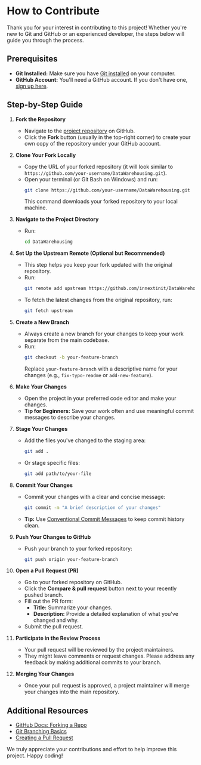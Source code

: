 # How to Contribute

Thank you for your interest in contributing to this project! Whether you're new to Git and GitHub or an experienced developer, the steps below will guide you through the process.

## Prerequisites

- **Git Installed:** Make sure you have [Git installed](https://git-scm.com/book/en/v2/Getting-Started-Installing-Git) on your computer.
- **GitHub Account:** You'll need a GitHub account. If you don't have one, [sign up here](https://github.com/join).

## Step-by-Step Guide

1. **Fork the Repository**

   - Navigate to the [project repository](https://github.com/innextinit/DataWarehousing) on GitHub.
   - Click the **Fork** button (usually in the top-right corner) to create your own copy of the repository under your GitHub account.

2. **Clone Your Fork Locally**

   - Copy the URL of your forked repository (it will look similar to `https://github.com/your-username/DataWarehousing.git`).
   - Open your terminal (or Git Bash on Windows) and run:
     ```bash
     git clone https://github.com/your-username/DataWarehousing.git
     ```
     This command downloads your forked repository to your local machine.

3. **Navigate to the Project Directory**

   - Run:
     ```bash
     cd DataWarehousing
     ```

4. **Set Up the Upstream Remote (Optional but Recommended)**

   - This step helps you keep your fork updated with the original repository.
   - Run:
     ```bash
     git remote add upstream https://github.com/innextinit/DataWarehousing.git
     ```
   - To fetch the latest changes from the original repository, run:
     ```bash
     git fetch upstream
     ```

5. **Create a New Branch**

   - Always create a new branch for your changes to keep your work separate from the main codebase.
   - Run:
     ```bash
     git checkout -b your-feature-branch
     ```
     Replace `your-feature-branch` with a descriptive name for your changes (e.g., `fix-typo-readme` or `add-new-feature`).

6. **Make Your Changes**

   - Open the project in your preferred code editor and make your changes.
   - **Tip for Beginners:** Save your work often and use meaningful commit messages to describe your changes.

7. **Stage Your Changes**

   - Add the files you've changed to the staging area:
     ```bash
     git add .
     ```
   - Or stage specific files:
     ```bash
     git add path/to/your-file
     ```

8. **Commit Your Changes**

   - Commit your changes with a clear and concise message:
     ```bash
     git commit -m "A brief description of your changes"
     ```
   - **Tip:** Use [Conventional Commit Messages](https://gist.github.com/qoomon/5dfcdf8eec66a051ecd85625518cfd13) to keep commit history clean.

9. **Push Your Changes to GitHub**

   - Push your branch to your forked repository:
     ```bash
     git push origin your-feature-branch
     ```

10. **Open a Pull Request (PR)**

    - Go to your forked repository on GitHub.
    - Click the **Compare & pull request** button next to your recently pushed branch.
    - Fill out the PR form:
      - **Title:** Summarize your changes.
      - **Description:** Provide a detailed explanation of what you've changed and why.
    - Submit the pull request.

11. **Participate in the Review Process**

    - Your pull request will be reviewed by the project maintainers.
    - They might leave comments or request changes. Please address any feedback by making additional commits to your branch.

12. **Merging Your Changes**
    - Once your pull request is approved, a project maintainer will merge your changes into the main repository.

## Additional Resources

- [GitHub Docs: Forking a Repo](https://docs.github.com/en/get-started/quickstart/fork-a-repo)
- [Git Branching Basics](https://git-scm.com/book/en/v2/Git-Branching-Basic-Branching-and-Merging)
- [Creating a Pull Request](https://docs.github.com/en/pull-requests/collaborating-with-issues-and-pull-requests/about-pull-requests)

We truly appreciate your contributions and effort to help improve this project. Happy coding!

